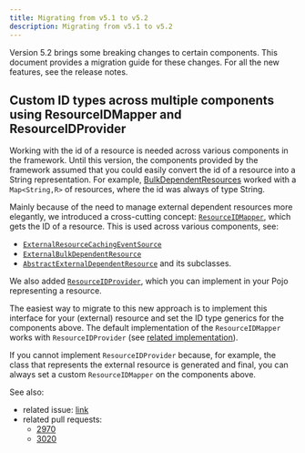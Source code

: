 ```yaml
---
title: Migrating from v5.1 to v5.2
description: Migrating from v5.1 to v5.2
---
```


Version 5.2 brings some breaking changes to certain components. This document provides
a migration guide for these changes. For all the new features, see the release notes.

## Custom ID types across multiple components using ResourceIDMapper and ResourceIDProvider 

Working with the id of a resource is needed across various components in the framework.
Until this version, the components provided by the framework assumed that you could easily
convert the id of a resource into a String representation. For example, 
[BulkDependentResources](https://github.com/operator-framework/java-operator-sdk/blob/main/operator-framework-core/src/main/java/io/javaoperatorsdk/operator/processing/dependent/BulkDependentResource.java#L46)
worked with a `Map<String,R>` of resources, where the id was always of type String. 

Mainly because of the need to manage external dependent resources more elegantly,
we introduced a cross-cutting concept: [`ResourceIDMapper`](https://github.com/operator-framework/java-operator-sdk/blob/main/operator-framework-core/src/main/java/io/javaoperatorsdk/operator/processing/ResourceIDMapper.java),
which gets the ID of a resource. This is used across various components, see:

 - [`ExternalResourceCachingEventSource`](https://github.com/operator-framework/java-operator-sdk/blob/main/operator-framework-core/src/main/java/io/javaoperatorsdk/operator/processing/event/source/ExternalResourceCachingEventSource.java#L66)
 - [`ExternalBulkDependentResource`](https://github.com/operator-framework/java-operator-sdk/blob/main/operator-framework-core/src/main/java/io/javaoperatorsdk/operator/processing/dependent/ExternalBulkDependentResource.java)
 - [`AbstractExternalDependentResource`](https://github.com/operator-framework/java-operator-sdk/blob/main/operator-framework-core/src/main/java/io/javaoperatorsdk/operator/processing/dependent/AbstractExternalDependentResource.java#L39)
   and its subclasses.
   
We also added [`ResourceIDProvider`](https://github.com/operator-framework/java-operator-sdk/blob/main/operator-framework-core/src/main/java/io/javaoperatorsdk/operator/processing/ResourceIDProvider.java),
which you can implement in your Pojo representing a resource. 

The easiest way to migrate to this new approach is to implement this interface for your (external) resource
and set the ID type generics for the components above. The default implementation of the `ResourceIDMapper`
works with `ResourceIDProvider` (see [related implementation](https://github.com/operator-framework/java-operator-sdk/blob/main/operator-framework-core/src/main/java/io/javaoperatorsdk/operator/processing/ResourceIDMapper.java#L52)).

If you cannot implement `ResourceIDProvider` because, for example, the class that represents the external resource is generated and final,
you can always set a custom `ResourceIDMapper` on the components above.

See also:
 - related issue: [link](https://github.com/operator-framework/java-operator-sdk/issues/2972)
 - related pull requests: 
   - [2970](https://github.com/operator-framework/java-operator-sdk/pull/2970)
   - [3020](https://github.com/operator-framework/java-operator-sdk/pull/3020)




